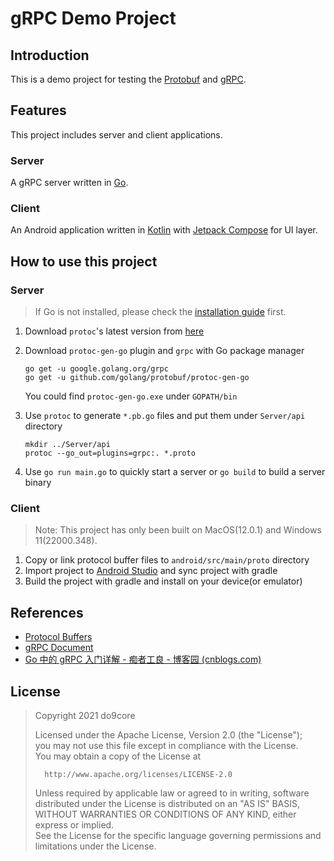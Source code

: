 # gRPC Demo Project

## Introduction

This is a demo project for testing the [Protobuf](https://developers.google.com/protocol-buffers/docs/overview) and [gRPC](https://www.grpc.io).

## Features

This project includes server and client applications.

### Server

A gRPC server written in [Go](https://go.dev/).

### Client

An Android application written in [Kotlin](https://kotlinlang.org) with [Jetpack Compose](https://developer.android.com/jetpack/compose) for UI layer.

## How to use this project

### Server

> If Go is not installed, please check the [installation guide](https://go.dev/doc/install) first.

1. Download `protoc`'s latest version from [here](https://github.com/protocolbuffers/protobuf/releases)

2. Download `protoc-gen-go` plugin and `grpc` with Go package manager
    ```
    go get -u google.golang.org/grpc
    go get -u github.com/golang/protobuf/protoc-gen-go
    ```
    You could find `protoc-gen-go.exe` under `GOPATH/bin`
    
3. Use `protoc` to generate `*.pb.go` files and put them under `Server/api` directory

    ```
    mkdir ../Server/api
    protoc --go_out=plugins=grpc:. *.proto
    ```

4. Use `go run main.go` to quickly start a server or `go build` to build a server binary

### Client

> Note: This project has only been built on MacOS(12.0.1) and Windows 11(22000.348).

1. Copy or link protocol buffer files to `android/src/main/proto` directory
2. Import project to [Android Studio](https://developer.android.com/studio/projects/android-studio) and sync project with gradle
3. Build the project with gradle and install on your device(or emulator)

## References

* [Protocol Buffers](https://developers.google.com/protocol-buffers/docs/overview)
* [gRPC Document](https://www.grpc.io/docs/)
* [Go 中的 gRPC 入门详解 - 痴者工良 - 博客园 (cnblogs.com)](https://www.cnblogs.com/whuanle/p/14588031.html)

## License

>    Copyright 2021 do9core
>
>   Licensed under the Apache License, Version 2.0 (the "License");  
>   you may not use this file except in compliance with the License.  
>   You may obtain a copy of the License at  
>
>       http://www.apache.org/licenses/LICENSE-2.0
>
>   Unless required by applicable law or agreed to in writing, software  
>   distributed under the License is distributed on an "AS IS" BASIS,  
>   WITHOUT WARRANTIES OR CONDITIONS OF ANY KIND, either express or implied.  
>   See the License for the specific language governing permissions and  
>   limitations under the License.  
